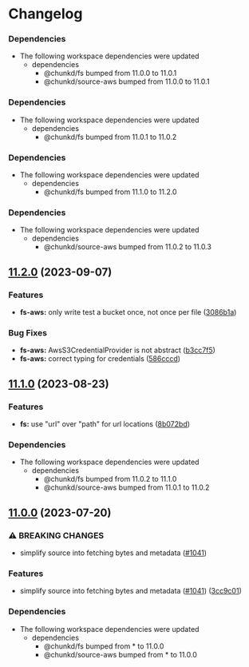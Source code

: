 # Changelog

### Dependencies

* The following workspace dependencies were updated
  * dependencies
    * @chunkd/fs bumped from 11.0.0 to 11.0.1
    * @chunkd/source-aws bumped from 11.0.0 to 11.0.1

### Dependencies

* The following workspace dependencies were updated
  * dependencies
    * @chunkd/fs bumped from 11.0.1 to 11.0.2

### Dependencies

* The following workspace dependencies were updated
  * dependencies
    * @chunkd/fs bumped from 11.1.0 to 11.2.0

### Dependencies

* The following workspace dependencies were updated
  * dependencies
    * @chunkd/source-aws bumped from 11.0.2 to 11.0.3

## [11.2.0](https://github.com/blacha/chunkd/compare/fs-aws-v11.1.0...fs-aws-v11.2.0) (2023-09-07)


### Features

* **fs-aws:** only write test a bucket once, not once per file ([3086b1a](https://github.com/blacha/chunkd/commit/3086b1ad0b6842013024db07c3f94d4d2a112ce4))


### Bug Fixes

* **fs-aws:** AwsS3CredentialProvider is not abstract ([b3cc7f5](https://github.com/blacha/chunkd/commit/b3cc7f526ec8fe396f99ce795ee150bb1390bb58))
* **fs-aws:** correct typing for credentials ([586cccd](https://github.com/blacha/chunkd/commit/586cccd96f330893ef52b7b833b691d53b2c5d54))

## [11.1.0](https://github.com/blacha/chunkd/compare/fs-aws-v11.0.2...fs-aws-v11.1.0) (2023-08-23)


### Features

* **fs:** use "url" over "path" for url locations ([8b072bd](https://github.com/blacha/chunkd/commit/8b072bd21b70f6ba30b39d245f1f11b1a49021b5))


### Dependencies

* The following workspace dependencies were updated
  * dependencies
    * @chunkd/fs bumped from 11.0.2 to 11.1.0
    * @chunkd/source-aws bumped from 11.0.1 to 11.0.2

## [11.0.0](https://github.com/blacha/chunkd/compare/fs-aws-v10.0.9...fs-aws-v11.0.0) (2023-07-20)


### ⚠ BREAKING CHANGES

* simplify source into fetching bytes and metadata ([#1041](https://github.com/blacha/chunkd/issues/1041))

### Features

* simplify source into fetching bytes and metadata ([#1041](https://github.com/blacha/chunkd/issues/1041)) ([3cc9c01](https://github.com/blacha/chunkd/commit/3cc9c0193ebb6b8c704e977f7552544c840e65dd))


### Dependencies

* The following workspace dependencies were updated
  * dependencies
    * @chunkd/fs bumped from * to 11.0.0
    * @chunkd/source-aws bumped from * to 11.0.0
